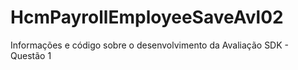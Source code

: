 # HcmPayrollEmployeeSaveAvl02
Informações e código sobre o desenvolvimento da Avaliação SDK - Questão 1
